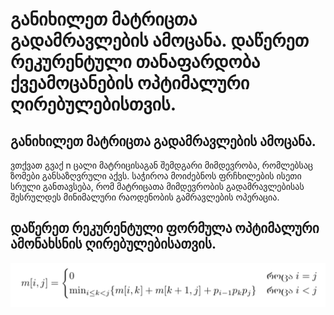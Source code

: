 # განიხილეთ მატრიცთა გადამრავლების ამოცანა. დაწერეთ რეკურენტული თანაფარდობა ქვეამოცანების ოპტიმალური  ღირებულებისთვის.
## განიხილეთ მატრიცთა გადამრავლების ამოცანა.

ვთქვათ გვაქ n ცალი მატრიცისაგან შემდგარი მიმდევრობა, რომლებსაც ზომები განსაზღვრული აქვს. საჭიროა მოიძებნოს ფრჩხილების ისეთი სრული განთავსება, რომ მატრიცათა მიმდევრობის გადამრავლებისას შესრულდეს მინიმალური რაოდენობის გამრავლების ოპერაცია.
## დაწერეთ რეკურენტული ფორმულა ოპტიმალური ამონახსნის ღირებულებისათვის.

![matrices](https://raw.githubusercontent.com/Nikoloz-code/algoritmebis_ageba/refs/heads/main/finals/matrices-multiplying.png)
